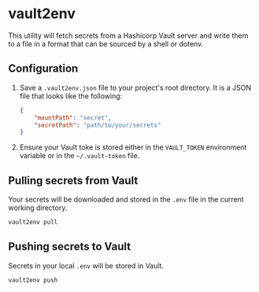 # vault2env

This utility will fetch secrets from a Hashicorp Vault server and write them to
a file in a format that can be sourced by a shell or dotenv.

## Configuration

1. Save a `.vault2env.json` file to your project's root directory. It is a JSON
   file that looks like the following:

    ```json
    {
        "mountPath": "secret",
        "secretPath": "path/to/your/secrets"
    }
    ```

2. Ensure your Vault toke is stored either in the `VAULT_TOKEN` environment
   variable or in the `~/.vault-token` file.

## Pulling secrets from Vault

Your secrets will be downloaded and stored in the `.env` file in the current
working directory.

```sh
vault2env pull
```

## Pushing secrets to Vault

Secrets in your local `.env` will be stored in Vault.

```sh
vault2env push
```
